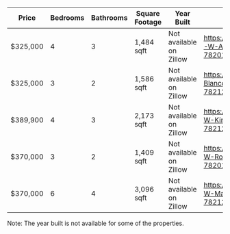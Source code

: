 | Price | Bedrooms | Bathrooms | Square Footage | Year Built | Web Link |
| --- | --- | --- | --- | --- | --- |
| $325,000 | 4 | 3 | 1,484 sqft | Not available on Zillow | https://www.zillow.com/homedetails/1140-W-Agarita-Ave-San-Antonio-TX-78201/27813141_zpid/ |
| $325,000 | 3 | 2 | 1,586 sqft | Not available on Zillow | https://www.zillow.com/homedetails/128-Blanco-San-Antonio-TX-78212/27813454_zpid/ |
| $389,900 | 4 | 3 | 2,173 sqft | Not available on Zillow | https://www.zillow.com/homedetails/721-W-Kings-Hwy-San-Antonio-TX-78212/27813715_zpid/ |
| $370,000 | 3 | 2 | 1,409 sqft | Not available on Zillow | https://www.zillow.com/homedetails/924-W-Rosewood-San-Antonio-TX-78201/27813535_zpid/ |
| $370,000 | 6 | 4 | 3,096 sqft | Not available on Zillow | https://www.zillow.com/homedetails/810-W-Magnolia-Ave-San-Antonio-TX-78212/27813703_zpid/ |

Note: The year built is not available for some of the properties.